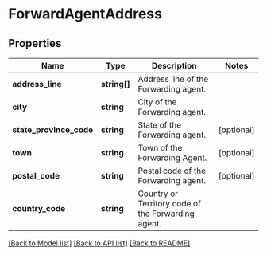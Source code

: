 # ForwardAgentAddress

## Properties
Name | Type | Description | Notes
------------ | ------------- | ------------- | -------------
**address_line** | **string[]** | Address line of the Forwarding agent. | 
**city** | **string** | City of the Forwarding agent. | 
**state_province_code** | **string** | State of the Forwarding agent. | [optional] 
**town** | **string** | Town of the Forwarding Agent. | [optional] 
**postal_code** | **string** | Postal code of the Forwarding agent. | [optional] 
**country_code** | **string** | Country or Territory code of the Forwarding agent. | 

[[Back to Model list]](../../README.md#documentation-for-models) [[Back to API list]](../../README.md#documentation-for-api-endpoints) [[Back to README]](../../README.md)

